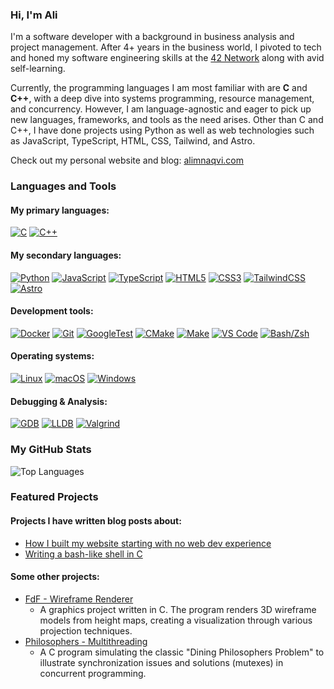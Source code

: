 ### Hi, I'm Ali

I'm a software developer with a background in business analysis and project management. After 4+ years in the business world, I pivoted to tech and honed my software engineering skills at the [42 Network](https://www.42network.org/) along with avid self-learning.

Currently, the programming languages I am most familiar with are **C** and **C++**, with a deep dive into systems programming, resource management, and concurrency. However, I am language-agnostic and eager to pick up new languages, frameworks, and tools as the need arises. Other than C and C++, I have done projects using Python as well as web technologies such as JavaScript, TypeScript, HTML, CSS, Tailwind, and Astro.

Check out my personal website and blog: [alimnaqvi.com](https://www.alimnaqvi.com)

### Languages and Tools
#### My primary languages:
[![C](https://img.shields.io/badge/C-A8B9CC?style=flat&logo=c&logoColor=white)](#)
[![C++](https://img.shields.io/badge/C%2B%2B-00599C?style=flat&logo=c%2B%2B&logoColor=white)](#)  
  
#### My secondary languages:
[![Python](https://img.shields.io/badge/Python-3776AB?style=flat&logo=python&logoColor=white)](#)
[![JavaScript](https://img.shields.io/badge/JavaScript-F7DF1E?style=flat&logo=javascript&logoColor=black)](#)
[![TypeScript](https://img.shields.io/badge/TypeScript-3178C6?style=flat&logo=typescript&logoColor=white)](#)
[![HTML5](https://img.shields.io/badge/HTML5-E34F26?style=flat&logo=html5&logoColor=white)](#)
[![CSS3](https://img.shields.io/badge/CSS3-1572B6?style=flat&logo=css3&logoColor=white)](#)
[![TailwindCSS](https://img.shields.io/badge/Tailwind_CSS-38B2AC?style=flat&logo=tailwind-css&logoColor=white)](#)
[![Astro](https://img.shields.io/badge/Astro-BC52EE?style=flat&logo=astro&logoColor=white)](#)  
  
#### Development tools:
[![Docker](https://img.shields.io/badge/Docker-2496ED?style=flat&logo=docker&logoColor=white)](#)
[![Git](https://img.shields.io/badge/Git-F05032?style=flat&logo=git&logoColor=white)](#)
[![GoogleTest](https://img.shields.io/badge/GoogleTest-4285F4?style=flat&logo=google&logoColor=white)](#)
[![CMake](https://img.shields.io/badge/CMake-064F8C?style=flat&logo=cmake&logoColor=white)](#)
[![Make](https://img.shields.io/badge/Make-grey?style=flat)](#)
[![VS Code](https://img.shields.io/badge/VS_Code-007ACC?style=flat&logo=visual-studio-code&logoColor=white)](#)
[![Bash/Zsh](https://img.shields.io/badge/Bash%2FZsh-4EAA25?style=flat&logo=gnometerminal&logoColor=white)](#)  
  
#### Operating systems:
[![Linux](https://img.shields.io/badge/Linux-FCC624?style=flat&logo=linux&logoColor=black)](#)
[![macOS](https://img.shields.io/badge/macOS-000000?style=flat&logo=apple&logoColor=white)](#)
[![Windows](https://img.shields.io/badge/Windows-0078D4?style=flat&logo=windows&logoColor=white)](#)  
  
#### Debugging & Analysis:
[![GDB](https://img.shields.io/badge/GDB-grey?style=flat)](#)
[![LLDB](https://img.shields.io/badge/LLDB-grey?style=flat)](#)
[![Valgrind](https://img.shields.io/badge/Valgrind-grey?style=flat)](#)

### My GitHub Stats
<img src="https://github-readme-stats.vercel.app/api/top-langs/?username=alimnaqvi&layout=compact&theme=transparent&hide_border=true" alt="Top Languages" />

### Featured Projects

#### Projects I have written blog posts about:
* [How I built my website starting with no web dev experience](https://www.alimnaqvi.com/blog/this-website)
* [Writing a bash-like shell in C](https://www.alimnaqvi.com/blog/minishell)

#### Some other projects:
* [FdF - Wireframe Renderer](https://github.com/alimnaqvi/FdF)
  * A graphics project written in C. The program renders 3D wireframe models from height maps, creating a visualization through various projection techniques.
* [Philosophers - Multithreading](https://github.com/alimnaqvi/philosophers)
  * A C program simulating the classic "Dining Philosophers Problem" to illustrate synchronization issues and solutions (mutexes) in concurrent programming.
